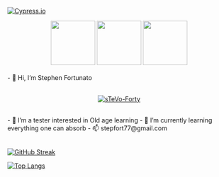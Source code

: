 [![Cypress.io](https://img.shields.io/badge/tested%20with-Cypress-04C38E.svg)](https://www.cypress.io/)
<div id="header" align="center">
  <img src="https://media.giphy.com/media/xY8zcmTEC89UoaVKlj/giphy.gif" width="100" />
  <img src="https://media.giphy.com/media/GZu3NtMoA6Lp2alLKk/giphy.gif" width="100" />
   <img src="https://media.giphy.com/media/gw3IWyGkC0rsazTi/giphy.gif" width="100" />  
</div>
</br>
<div>
- 👋 Hi, I’m Stephen Fortunato
</div>
</br>

<div id="social" align="center">

[![sTeVo-Forty](https://img.shields.io/badge/LinkedIn-blue?logo=linkedin&logoColor=white&style=for-the-badge)](https://www.linkedin.com/in/stephen-fortunato-0079601b1/)

</div>
</br>
<div>
- 👀 I’m a tester interested in Old age learning
- 🌱 I’m currently learning everything one can absorb
- 📫 stepfort77@gmail.com
</div>  
</br>
<div>

[![GitHub Streak](https://github-readme-streak-stats.herokuapp.com/?user=sTeVofort&theme=dark)](https://git.io/streak-stats)

[![Top Langs](https://github-readme-stats.vercel.app/api/top-langs/?username=sTeVofort&layout=compact&theme=vision-friendly-dark)](https://github.com/anuraghazra/github-readme-stats)

</div>
